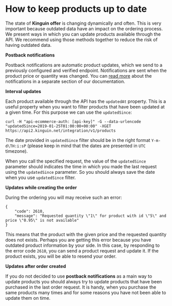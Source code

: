 # How to keep products up to date

The state of **Kinguin offer** is changing dynamically and often.
This is very important because outdated data have an impact on the ordering process.
We present ways in which you can update products available through the API.
We recommend using those methods together to reduce the risk of having outdated data.


**Postback notifications**

Postback notifications are automatic product updates, which we send to a previously configured and verified endpoint.
Notifications are sent when the product price or quantity was changed.
You can [read more](../features/Postback.md) about the notifications in a separate section of our documentation.


**Interval updates**

Each product available through the API has the `updatedAt` property.
This is a useful property when you want to filter products that have been updated at a given time.
For this purpose we can use the `updatedSince`:

```
curl -H "api-ecommerce-auth: [api-key]" -G --data-urlencode "updatedSince=2019-01-25T01:00:00+00:00" -XGET https://api2.kinguin.net/integration/v1/products
```

The date provided in `updatedSince` filter should be in the right format `Y-m-d\TH:i:sP` (please keep in mind that the dates are presented in `UTC` timezone).

When you call the specified request, the value of the `updatedSince` parameter should indicates the time in which you made the last request using the `updatedSince` parameter.
So you should always save the date when you use `updatedSince` filter.


**Updates while creating the order**

During the ordering you will may receive such an error:

```
{
    "code": 2610,
    "message": "Requested quantity \"1\" for product with id \"5\" and price \"0.95\" is not available"
}
```

This means that the product with the given price and the requested quantity does not exists. 
Perhaps you are getting this error because you have outdated product information by your side.
In this case, by responding to the error code `2610`, you can send a product request and update it.
If the product exists, you will be able to resend your order.


**Updates after order created**

If you do not decided to use **postback notifications** as a main way to update products you should always try to update products
that have been purchased in the last order request. It is handy, when you purchase the same products many times and for some reasons
you have not been able to update them on time.

